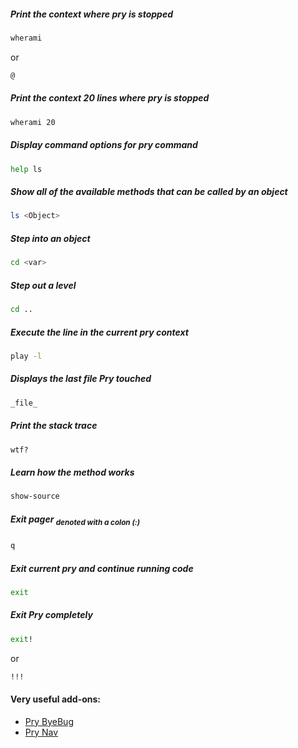 
##### Print the context where pry is stopped
```sh
wherami
```
or 
```sh
@
```
##### Print the context 20 lines where pry is stopped
```sh
wherami 20
```
##### Display command options for pry command
```sh
help ls
```
##### Show all of the available methods that can be called by an object
```sh
ls <Object>
```
##### Step into an object
```sh
cd <var>
```
##### Step out a level
```sh
cd ..
```
##### Execute the line in the current pry context
```sh
play -l
```
##### Displays the last file Pry touched
```sh
_file_
```
##### Print the stack trace
```sh
wtf?
```
##### Learn how the method works
```sh
show-source
```
##### Exit pager <em><sub>denoted with a colon (:)</sub></em>
```sh
q
```
##### Exit current pry and continue running code
```sh
exit
```
##### Exit Pry completely
```sh
exit!
```
or
```sh
!!!
```

#### Very useful add-ons:
- [Pry ByeBug](https://github.com/deivid-rodriguez/pry-byebug)
- [Pry Nav](https://github.com/nixme/pry-nav)
